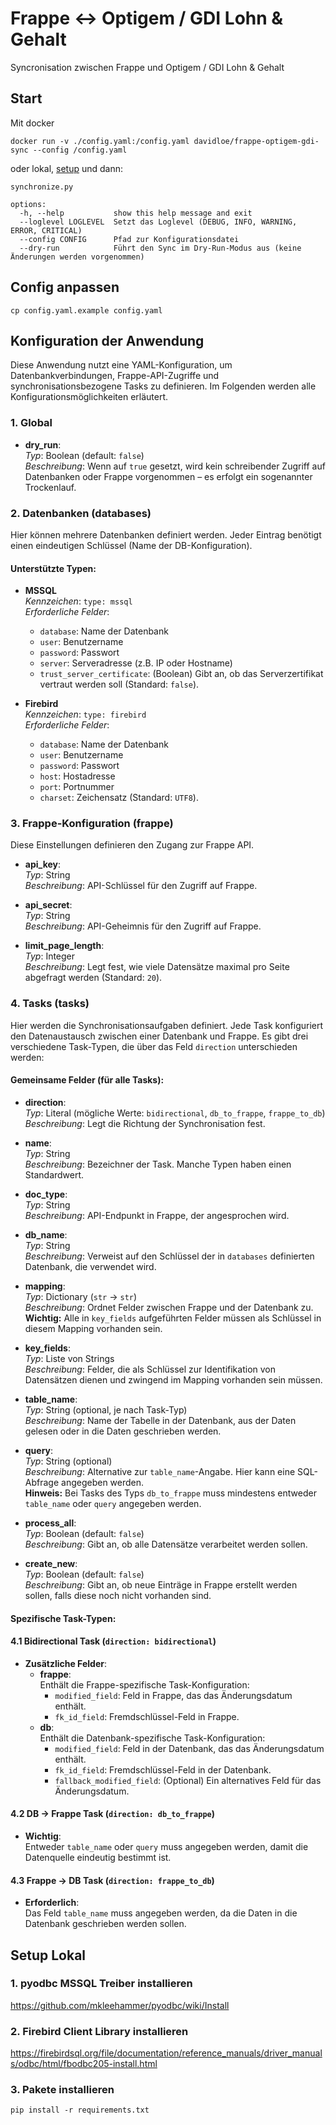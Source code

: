 # Frappe ↔️ Optigem / GDI Lohn & Gehalt

Syncronisation zwischen Frappe und Optigem / GDI Lohn & Gehalt

## Start

Mit docker

```
docker run -v ./config.yaml:/config.yaml davidloe/frappe-optigem-gdi-sync --config /config.yaml
```

oder lokal, [setup](#setup-local) und dann:

```
synchronize.py
```

```
options:
  -h, --help           show this help message and exit
  --loglevel LOGLEVEL  Setzt das Loglevel (DEBUG, INFO, WARNING, ERROR, CRITICAL)
  --config CONFIG      Pfad zur Konfigurationsdatei
  --dry-run            Führt den Sync im Dry-Run-Modus aus (keine Änderungen werden vorgenommen)
```

## Config anpassen

```
cp config.yaml.example config.yaml
```

## Konfiguration der Anwendung

Diese Anwendung nutzt eine YAML-Konfiguration, um Datenbankverbindungen, Frappe-API-Zugriffe und synchronisationsbezogene Tasks zu definieren. Im Folgenden werden alle Konfigurationsmöglichkeiten erläutert.

### 1. Global

- **dry_run**:  
  _Typ_: Boolean (default: `false`)  
  _Beschreibung_: Wenn auf `true` gesetzt, wird kein schreibender Zugriff auf Datenbanken oder Frappe vorgenommen – es erfolgt ein sogenannter Trockenlauf.

### 2. Datenbanken (databases)

Hier können mehrere Datenbanken definiert werden. Jeder Eintrag benötigt einen eindeutigen Schlüssel (Name der DB-Konfiguration).

#### Unterstützte Typen:

- **MSSQL**  
  _Kennzeichen_: `type: mssql`  
  _Erforderliche Felder_:

  - `database`: Name der Datenbank
  - `user`: Benutzername
  - `password`: Passwort
  - `server`: Serveradresse (z.B. IP oder Hostname)
  - `trust_server_certificate`: (Boolean) Gibt an, ob das Serverzertifikat vertraut werden soll (Standard: `false`).

- **Firebird**  
  _Kennzeichen_: `type: firebird`  
  _Erforderliche Felder_:
  - `database`: Name der Datenbank
  - `user`: Benutzername
  - `password`: Passwort
  - `host`: Hostadresse
  - `port`: Portnummer
  - `charset`: Zeichensatz (Standard: `UTF8`).

### 3. Frappe-Konfiguration (frappe)

Diese Einstellungen definieren den Zugang zur Frappe API.

- **api_key**:  
  _Typ_: String  
  _Beschreibung_: API-Schlüssel für den Zugriff auf Frappe.

- **api_secret**:  
  _Typ_: String  
  _Beschreibung_: API-Geheimnis für den Zugriff auf Frappe.

- **limit_page_length**:  
  _Typ_: Integer  
  _Beschreibung_: Legt fest, wie viele Datensätze maximal pro Seite abgefragt werden (Standard: `20`).

### 4. Tasks (tasks)

Hier werden die Synchronisationsaufgaben definiert. Jede Task konfiguriert den Datenaustausch zwischen einer Datenbank und Frappe. Es gibt drei verschiedene Task-Typen, die über das Feld `direction` unterschieden werden:

#### Gemeinsame Felder (für alle Tasks):

- **direction**:  
  _Typ_: Literal (mögliche Werte: `bidirectional`, `db_to_frappe`, `frappe_to_db`)  
  _Beschreibung_: Legt die Richtung der Synchronisation fest.

- **name**:  
  _Typ_: String  
  _Beschreibung_: Bezeichner der Task. Manche Typen haben einen Standardwert.

- **doc_type**:  
  _Typ_: String  
  _Beschreibung_: API-Endpunkt in Frappe, der angesprochen wird.

- **db_name**:  
  _Typ_: String  
  _Beschreibung_: Verweist auf den Schlüssel der in `databases` definierten Datenbank, die verwendet wird.

- **mapping**:  
  _Typ_: Dictionary (`str` -> `str`)  
  _Beschreibung_: Ordnet Felder zwischen Frappe und der Datenbank zu.  
  **Wichtig:** Alle in `key_fields` aufgeführten Felder müssen als Schlüssel in diesem Mapping vorhanden sein.

- **key_fields**:  
  _Typ_: Liste von Strings  
  _Beschreibung_: Felder, die als Schlüssel zur Identifikation von Datensätzen dienen und zwingend im Mapping vorhanden sein müssen.

- **table_name**:  
  _Typ_: String (optional, je nach Task-Typ)  
  _Beschreibung_: Name der Tabelle in der Datenbank, aus der Daten gelesen oder in die Daten geschrieben werden.

- **query**:  
  _Typ_: String (optional)  
  _Beschreibung_: Alternative zur `table_name`-Angabe. Hier kann eine SQL-Abfrage angegeben werden.  
  **Hinweis:** Bei Tasks des Typs `db_to_frappe` muss mindestens entweder `table_name` oder `query` angegeben werden.

- **process_all**:  
  _Typ_: Boolean (default: `false`)  
  _Beschreibung_: Gibt an, ob alle Datensätze verarbeitet werden sollen.

- **create_new**:  
  _Typ_: Boolean (default: `false`)  
  _Beschreibung_: Gibt an, ob neue Einträge in Frappe erstellt werden sollen, falls diese noch nicht vorhanden sind.

#### Spezifische Task-Typen:

#### 4.1 Bidirectional Task (`direction: bidirectional`)

- **Zusätzliche Felder**:
  - **frappe**:  
    Enthält die Frappe-spezifische Task-Konfiguration:
    - `modified_field`: Feld in Frappe, das das Änderungsdatum enthält.
    - `fk_id_field`: Fremdschlüssel-Feld in Frappe.
  - **db**:  
    Enthält die Datenbank-spezifische Task-Konfiguration:
    - `modified_field`: Feld in der Datenbank, das das Änderungsdatum enthält.
    - `fk_id_field`: Fremdschlüssel-Feld in der Datenbank.
    - `fallback_modified_field`: (Optional) Ein alternatives Feld für das Änderungsdatum.

#### 4.2 DB -> Frappe Task (`direction: db_to_frappe`)

- **Wichtig**:  
  Entweder `table_name` oder `query` muss angegeben werden, damit die Datenquelle eindeutig bestimmt ist.

#### 4.3 Frappe -> DB Task (`direction: frappe_to_db`)

- **Erforderlich**:  
  Das Feld `table_name` muss angegeben werden, da die Daten in die Datenbank geschrieben werden sollen.

## Setup Lokal

### 1. pyodbc MSSQL Treiber installieren

https://github.com/mkleehammer/pyodbc/wiki/Install

### 2. Firebird Client Library installieren

https://firebirdsql.org/file/documentation/reference_manuals/driver_manuals/odbc/html/fbodbc205-install.html

### 3. Pakete installieren

```
pip install -r requirements.txt
```
